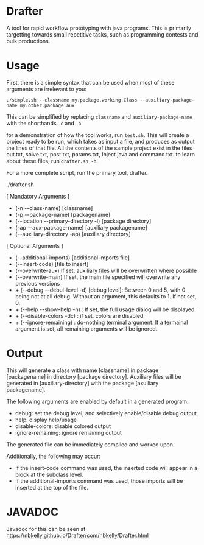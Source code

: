 # Drafter
A tool for rapid workflow prototyping with java programs. 
This is primarily targetting towards small repetitive tasks, such as programming contests and bulk productions.

# Usage
First, there is a simple syntax that can be used when most of these arguments are irrelevant to you:

`./simple.sh --classname my.package.working.Class --auxiliary-package-name my.other.package.aux`

This can be simplified by replacing `classname` and `auxiliary-package-name` with the shorthands `-c` and `-a`.

for a demonstration of how the tool works, run `test.sh`. This will create a project ready to be run, which takes as input a file, and produces as output the lines of that file. All the contents of the sample project exist in the files out.txt, solve.txt, post.txt, params.txt, Inject.java and command.txt. to learn about these files, run `drafter.sh -h`.

For a more complete script, run the primary tool, drafter.

./drafter.sh 

[ Mandatory Arguments ]
* (-n --class-name) [classname]
* (-p --package-name) [packagename]
* (--location --primary-directory -l) [package directory]
* (-ap --aux-package-name) [auxiliary packagename]
* (--auxiliary-directory -ap) [auxiliary directory]

[ Optional Arguments ]
* (--additional-imports) [additional imports file]
* (--insert-code) [file to insert]
* (--overwrite-aux) If set, auxiliary files will be overwritten where possible
* (--overwrite-main) If set, the main file specified will overwrite any previous versions
* \+ (--debug --debul-level -d) [debug level]: Between 0 and 5, with 0 being not at all debug. Without an argument, this defaults to 1. If not set, 0.
* \+ (--help --show-help -h) : If set, the full usage dialog will be displayed.
* \+ (--disable-colors -dc) : if set, colors are disabled
* \+ (--ignore-remaining) : do-nothing terminal argument. If a termainal argument is set, all remaining arguments will be ignored.

# Output
This will generate a class with name [classname] in package [packagename] in directory [package directory]. Auxiliary files will be generated in [auxiliary-directory] with the package [axuiliary packagename].

The following arguments are enabled by default in a generated program:
* debug: set the debug level, and selectively enable/disable debug output
* help: display help/usage
* disable-colors: disable colored output
* ignore-remaining: ignore remaining output

The generated file can be immediately compiled and worked upon.

Additionally, the following may occur:
* If the insert-code command was used, the inserted code will appear in a block at the subclass level.
* If the additional-imports command was used, those imports will be inserted at the top of the file.

# JAVADOC
Javadoc for this can be seen at https://nbkelly.github.io/Drafter/com/nbkelly/Drafter.html
